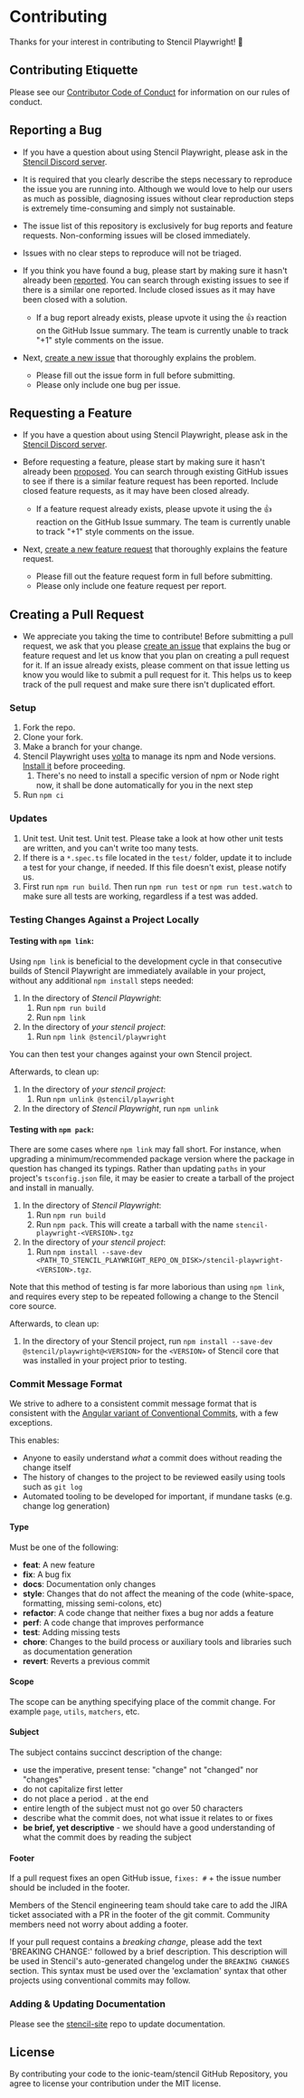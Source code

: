 # Contributing

Thanks for your interest in contributing to Stencil Playwright! :tada:

## Contributing Etiquette

Please see our [Contributor Code of Conduct](https://github.com/ionic-team/stencil-playwright/blob/main/CODE_OF_CONDUCT.md) for information on our rules of conduct.

## Reporting a Bug

- If you have a question about using Stencil Playwright, please ask in the [Stencil Discord server](https://chat.stenciljs.com).

- It is required that you clearly describe the steps necessary to reproduce the issue you are running into. Although we would love to help our users as much as possible, diagnosing issues without clear reproduction steps is extremely time-consuming and simply not sustainable.

- The issue list of this repository is exclusively for bug reports and feature requests. Non-conforming issues will be closed immediately.

- Issues with no clear steps to reproduce will not be triaged.

- If you think you have found a bug, please start by making sure it hasn't already been [reported](https://github.com/ionic-team/stencil-playwright/issues?utf8=%E2%9C%93&q=is%3Aissue). You can search through existing issues to see if there is a similar one reported. Include closed issues as it may have been closed with a solution.

  - If a bug report already exists, please upvote it using the :+1: reaction on the GitHub Issue summary. The team is currently unable to track "+1" style comments on the issue.

- Next, [create a new issue](https://github.com/ionic-team/stenci-playwright/issues/new) that thoroughly explains the problem.
  - Please fill out the issue form in full before submitting.
  - Please only include one bug per issue.

## Requesting a Feature

- If you have a question about using Stencil Playwright, please ask in the [Stencil Discord server](https://chat.stenciljs.com).

- Before requesting a feature, please start by making sure it hasn't already been [proposed](https://github.com/ionic-team/stencil-playwright/issues?utf8=%E2%9C%93&q=is%3Aissue). You can search through existing GitHub issues to see if there is a similar feature request has been reported. Include closed feature requests, as it may have been closed already.

  - If a feature request already exists, please upvote it using the :+1: reaction on the GitHub Issue summary. The team is currently unable to track "+1" style comments on the issue.

- Next, [create a new feature request](https://github.com/ionic-team/stencil/issues/new?assignees=&labels=&projects=&template=feature_request.yml&title=feat%3A+) that thoroughly explains the feature request.
  - Please fill out the feature request form in full before submitting.
  - Please only include one feature request per report.

## Creating a Pull Request

- We appreciate you taking the time to contribute! Before submitting a pull request, we ask that you please [create an issue](#creating-an-issue) that explains the bug or feature request and let us know that you plan on creating a pull request for it. If an issue already exists, please comment on that issue letting us know you would like to submit a pull request for it. This helps us to keep track of the pull request and make sure there isn't duplicated effort.

### Setup

1. Fork the repo.
2. Clone your fork.
3. Make a branch for your change.
4. Stencil Playwright uses [volta](https://volta.sh) to manage its npm and Node versions.
   [Install it](https://docs.volta.sh/guide/getting-started) before proceeding.
   1. There's no need to install a specific version of npm or Node right now, it shall be done automatically for you in
      the next step
5. Run `npm ci`

### Updates

1. Unit test. Unit test. Unit test. Please take a look at how other unit tests are written, and you can't write too many tests.
2. If there is a `*.spec.ts` file located in the `test/` folder, update it to include a test for your change, if needed. If this file doesn't exist, please notify us.
3. First run `npm run build`. Then run `npm run test` or `npm run test.watch` to make sure all tests are working, regardless if a test was added.

### Testing Changes Against a Project Locally

#### Testing with `npm link`:

Using `npm link` is beneficial to the development cycle in that consecutive builds of Stencil Playwright are immediately available in your project, without any additional `npm install` steps needed:

1. In the directory of _Stencil Playwright_:
   1. Run `npm run build`
   2. Run `npm link`
2. In the directory of _your stencil project_:
   1. Run `npm link @stencil/playwright`

You can then test your changes against your own Stencil project.

Afterwards, to clean up:

1. In the directory of _your stencil project_:
   1. Run `npm unlink @stencil/playwright`
2. In the directory of _Stencil Playwright_, run `npm unlink`

#### Testing with `npm pack`:

There are some cases where `npm link` may fall short. For instance, when upgrading a minimum/recommended package version where the package in question has changed its typings. Rather than updating `paths` in your project's `tsconfig.json` file, it may be easier to create a tarball of the project and install in manually.

1. In the directory of _Stencil Playwright_:
   1. Run `npm run build`
   2. Run `npm pack`. This will create a tarball with the name `stencil-playwright-<VERSION>.tgz`
2. In the directory of _your stencil project_:
   1. Run `npm install --save-dev <PATH_TO_STENCIL_PLAYWRIGHT_REPO_ON_DISK>/stencil-playwright-<VERSION>.tgz`.

Note that this method of testing is far more laborious than using `npm link`, and requires every step to be repeated following a change to the Stencil core source.

Afterwards, to clean up:

1. In the directory of your Stencil project, run `npm install --save-dev @stencil/playwright@<VERSION>` for the `<VERSION>` of Stencil core that was installed in your project prior to testing.

### Commit Message Format

We strive to adhere to a consistent commit message format that is consistent with the
[Angular variant of Conventional Commits](https://github.com/conventional-changelog/conventional-changelog/tree/master/packages/conventional-changelog-angular),
with a few exceptions.

This enables:

- Anyone to easily understand _what_ a commit does without reading the change itself
- The history of changes to the project to be reviewed easily using tools such as `git log`
- Automated tooling to be developed for important, if mundane tasks (e.g. change log generation)

#### Type

Must be one of the following:

- **feat**: A new feature
- **fix**: A bug fix
- **docs**: Documentation only changes
- **style**: Changes that do not affect the meaning of the code (white-space, formatting, missing semi-colons, etc)
- **refactor**: A code change that neither fixes a bug nor adds a feature
- **perf**: A code change that improves performance
- **test**: Adding missing tests
- **chore**: Changes to the build process or auxiliary tools and libraries such as documentation generation
- **revert**: Reverts a previous commit

#### Scope

The scope can be anything specifying place of the commit change. For example `page`, `utils`, `matchers`, etc.

#### Subject

The subject contains succinct description of the change:

- use the imperative, present tense: "change" not "changed" nor "changes"
- do not capitalize first letter
- do not place a period `.` at the end
- entire length of the subject must not go over 50 characters
- describe what the commit does, not what issue it relates to or fixes
- **be brief, yet descriptive** - we should have a good understanding of what the commit does by reading the subject

#### Footer

If a pull request fixes an open GitHub issue, `fixes: #` + the issue number should be included in the footer.

Members of the Stencil engineering team should take care to add the JIRA ticket associated with a PR in the footer of
the git commit. Community members need not worry about adding a footer.

If your pull request contains a _breaking change_, please add the text 'BREAKING CHANGE:' followed by a brief
description. This description will be used in Stencil's auto-generated changelog under the `BREAKING CHANGES` section.
This syntax must be used over the 'exclamation' syntax that other projects using conventional commits may follow.

### Adding & Updating Documentation

Please see the [stencil-site](https://github.com/ionic-team/stencil-site) repo to update documentation.

## License

By contributing your code to the ionic-team/stencil GitHub Repository, you agree to license your contribution under the MIT license.
